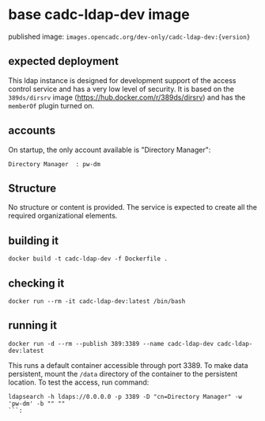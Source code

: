 # base cadc-ldap-dev image
 
published image: `images.opencadc.org/dev-only/cadc-ldap-dev:{version}`

## expected deployment
This ldap instance is designed for development support of the access control service 
and has a very low level of security. It is based on the `389ds/dirsrv` image (https://hub.docker.com/r/389ds/dirsrv)
and has the `memberOf` plugin turned on.

## accounts 
On startup, the only account available is "Directory Manager":
```
Directory Manager  : pw-dm
```

## Structure
No structure or content is provided. The service is expected to create all the required organizational elements.

## building it 
```
docker build -t cadc-ldap-dev -f Dockerfile .
```

## checking it
```
docker run --rm -it cadc-ldap-dev:latest /bin/bash
```

## running it
```
docker run -d --rm --publish 389:3389 --name cadc-ldap-dev cadc-ldap-dev:latest
```

This runs a default container accessible through port 3389. To make data persistent, mount the `/data` directory
of the container to the persistent location. To test the access, run command:

```
ldapsearch -h ldaps://0.0.0.0 -p 3389 -D "cn=Directory Manager" -w 'pw-dm' -b "" ""
```:


